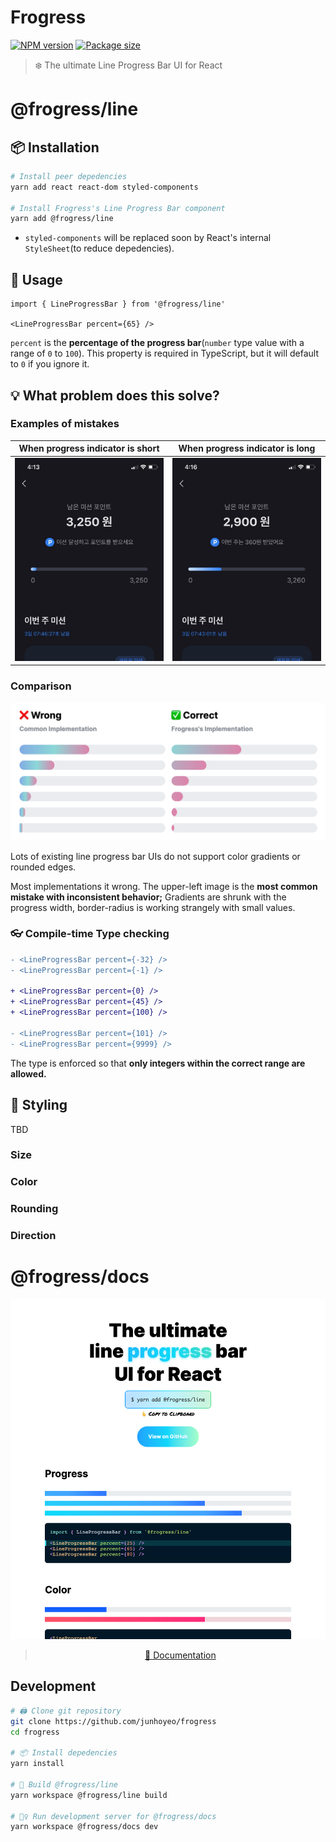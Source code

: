 # Frogress

[![NPM version](https://badgen.net/npm/v/@frogress/line)](https://www.npmjs.com/package/@frogress/line)
[![Package size](https://badgen.net/bundlephobia/minzip/@frogress/line)](https://bundlephobia.com/result?p=@frogress/line)

> ❄️ The ultimate Line Progress Bar UI for React

# @frogress/line

## 📦 Installation

```bash
# Install peer depedencies
yarn add react react-dom styled-components

# Install Frogress's Line Progress Bar component
yarn add @frogress/line
```

- `styled-components` will be replaced soon by React's internal `StyleSheet`(to reduce depedencies).

## 🚀 Usage

```tsx
import { LineProgressBar } from '@frogress/line'

<LineProgressBar percent={65} />
```

`percent` is the **percentage of the progress bar**(`number` type value with a range of `0` to `100`).
This property is required in TypeScript, but it will default to `0` if you ignore it.

## 💡 What problem does this solve?

### Examples of mistakes

| When progress indicator is short | When progress indicator is long |
|:----: | :---: |
| ![Toss Mission Point](docs/images/toss-short.jpeg) | ![Toss Mission Point](docs/images/toss-long.jpeg) |

### Comparison

![Compared](./docs/images/compared.png)

Lots of existing line progress bar UIs do not support color gradients or rounded edges.

Most implementations it wrong. The upper-left image is the **most common mistake with inconsistent behavior;** Gradients are shrunk with the progress width, border-radius is working strangely with small values.

### 👓 Compile-time Type checking
```diff
- <LineProgressBar percent={-32} />
- <LineProgressBar percent={-1} />

+ <LineProgressBar percent={0} />
+ <LineProgressBar percent={45} />
+ <LineProgressBar percent={100} />

- <LineProgressBar percent={101} />
- <LineProgressBar percent={9999} />
```

The type is enforced so that **only integers within the correct range are allowed.**

## 🌸 Styling
TBD

### Size

### Color

### Rounding

### Direction

# @frogress/docs

<p align="center">

  <a href="https://frogress.vercel.app">
    <img alt="website-preview" src="./docs/images/website.png" width="520px" />
  </a>
  <blockquote align="center"><a href="https://frogress.vercel.app">📖 Documentation</a></blockquote>
</p>

## Development

```bash
# 🖨 Clone git repository
git clone https://github.com/junhoyeo/frogress
cd frogress

# 📦 Install depedencies
yarn install

# 🔨 Build @frogress/line
yarn workspace @frogress/line build

# 🏃‍♀️ Run development server for @frogress/docs
yarn workspace @frogress/docs dev
```
